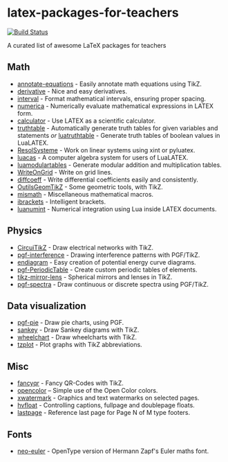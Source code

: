 # latex-packages-for-teachers

[![Build Status](https://app.travis-ci.com/maphy-psd/latex-packages-for-teachers.svg?branch=main)](https://app.travis-ci.com/maphy-psd/latex-packages-for-teachers)

A curated list of awesome LaTeX packages for teachers


## Math
-   [annotate-equations](https://www.ctan.org/pkg/annotate-equations) - Easily annotate math equations using TikZ.
-   [derivative](https://www.ctan.org/pkg/derivative) - Nice and easy derivatives.
-   [interval](https://ctan.org/pkg/interval) - Format mathematical intervals, ensuring proper spacing.
-   [numerica](https://www.ctan.org/pkg/numerica) - Numerically evaluate mathematical expressions in LATEX form.
-   [calculator](https://www.ctan.org/pkg/calculator) - Use LATEX as a scientific calculator.
-   [truthtable](https://www.ctan.org/pkg/truthtable) - Automatically generate truth tables for given variables and statements *or* [luatruthtable](https://www.ctan.org/pkg/luatruthtable) - Generate truth tables of boolean values in LuaLATEX.
-   [ResolSysteme](https://www.ctan.org/pkg/resolsysteme) - Work on linear systems using xint or pyluatex.
-   [luacas](https://www.ctan.org/pkg/luacas) - A computer algebra system for users of LuaLATEX.
-   [luamodulartables](https://www.ctan.org/pkg/luamodulartables) - Generate modular addition and multiplication tables.
-   [WriteOnGrid](https://www.ctan.org/pkg/writeongrid) - Write on grid lines.
-   [diffcoeff](https://www.ctan.org/pkg/diffcoeff) - Write differential coefficients easily and consistently.
-   [OutilsGeomTikZ](https://www.ctan.org/pkg/outilsgeomtikz) - Some geometric tools, with TikZ.
-   [mismath](https://www.ctan.org/pkg/mismath) - Miscellaneous mathematical macros.
-   [ibrackets](https://www.ctan.org/pkg/ibrackets) - Intelligent brackets.
-   [luanumint](https://www.ctan.org/pkg/luanumint) - Numerical integration using Lua inside LATEX documents.

## Physics
-   [CircuiTikZ](https://www.ctan.org/pkg/circuitikz) - Draw electrical networks with TikZ.
-   [pgf-interference](https://www.ctan.org/pkg/pgf-interference) - Drawing interference patterns with PGF/TikZ.
-   [endiagram](https://www.ctan.org/pkg/endiagram) - Easy creation of potential energy curve diagrams.
-   [pgf-PeriodicTable](https://www.ctan.org/pkg/pgf-periodictable) - Create custom periodic tables of elements.
-   [tikz-mirror-lens](https://www.ctan.org/pkg/tikz-mirror-lens) - Spherical mirrors and lenses in TikZ.
-   [pgf-spectra](http://www.ctan.org/tex-archive/graphics/pgf/contrib/pgf-spectra) - Draw continuous or discrete spectra using PGF/TikZ.

## Data visualization
-   [pgf-pie](https://www.ctan.org/pkg/pgf-pie) - Draw pie charts, using PGF.
-   [sankey](https://www.ctan.org/pkg/sankey) - Draw Sankey diagrams with TikZ.
-   [wheelchart](https://www.ctan.org/pkg/wheelchart) - Draw wheelcharts with TikZ.
-   [tzplot](https://www.ctan.org/pkg/tzplot) - Plot graphs with TikZ abbreviations.

## Misc
-   [fancyqr](https://www.ctan.org/pkg/fancyqr) - Fancy QR-Codes with TikZ.
-   [opencolor](https://www.ctan.org/pkg/opencolor) – Simple use of the Open Color colors.
-   [xwatermark](https://ctan.org/pkg/xwatermark?lang=de) - Graphics and text watermarks on selected pages.
-   [hvfloat](https://www.ctan.org/pkg/hvfloat) - Controlling captions, fullpage and doublepage floats.
-   [lastpage](https://www.ctan.org/pkg/lastpage) - Reference last page for Page N of M type footers.

## Fonts
-   [neo-euler](https://www.ctan.org/pkg/neo-euler) - OpenType version of Hermann Zapf's Euler maths font.
